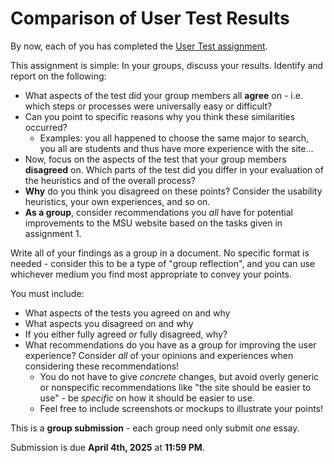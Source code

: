 # Comparison of User Test Results

By now, each of you has completed the [User Test assignment](I_ASSIGN1.md).

This assignment is simple: In your groups, discuss your results. Identify and report on the following:

* What aspects of the test did your group members all **agree** on - i.e. which steps or processes were universally easy or difficult? 
* Can you point to specific reasons why you think these similarities occurred? 
    * Examples: you all happened to choose the same major to search, you all are students and thus have more experience with the site...
* Now, focus on the aspects of the test that your group members **disagreed** on. Which parts of the test did you differ in your evaluation of the heuristics and of the overall process?
* **Why** do you think you disagreed on these points? Consider the usability heuristics, your own experiences, and so on.
* **As a group**, consider recommendations you *all* have for potential improvements to the MSU website based on the tasks given in assignment 1. 

Write all of your findings as a group in a document. No specific format is needed - consider this to be a type of "group reflection", and you can use whichever medium you find most appropriate to convey your points.

You must include:

* What aspects of the tests you agreed on and why
* What aspects you disagreed on and why
* If you either fully agreed *or* fully disagreed, why?
* What recommendations do you have as a group for improving the user experience? Consider *all* of your opinions and experiences when considering these recommendations!
    * You do not have to give *concrete* changes, but avoid overly generic or nonspecific recommendations like "the site should be easier to use" - be *specific* on how it should be easier to use.
    * Feel free to include screenshots or mockups to illustrate your points!

This is a **group submission** - each group need only submit *one* essay.

Submission is due **April 4th, 2025** at **11:59 PM**.
